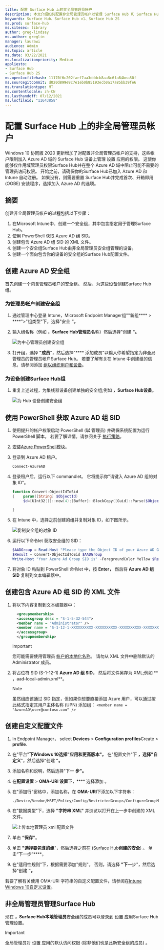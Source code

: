 ```yaml
---
title: 配置 Surface Hub 上的非全局管理员帐户
description: 本文介绍如何配置非全局管理员帐户以管理 Surface Hub 和 Surface Hub 2S。
keywords: Surface Hub、Surface Hub v1、Surface Hub 2S
ms.prod: surface-hub
ms.sitesec: library
author: greg-lindsay
ms.author: greglin
manager: laurawi
audience: Admin
ms.topic: article
ms.date: 03/22/2021
ms.localizationpriority: Medium
appliesto:
- Surface Hub
- Surface Hub 2S
ms.openlocfilehash: 11170f6c202faef7aa3dddcb8aa8c6fa84bea80f
ms.sourcegitcommit: d020d899e9c7e1eb0b85193ecb0a17a85bb39fe6
ms.translationtype: MT
ms.contentlocale: zh-CN
ms.lasthandoff: 07/12/2021
ms.locfileid: "11643858"
---
```

# <a name="configure-non-global-admin-accounts-on-surface-hub"></a>配置 Surface Hub 上的非全局管理员帐户

Windows 10 协同版 2020 更新增加了对配置非全局管理员帐户的支持，这些帐户限制加入 Azure AD 域的 Surface Hub 设备上管理 设置 应用的权限。 这使你能够仅作用域管理员权限Surface Hub并在整个 Azure AD 域中阻止可能不需要的管理员访问权限。 开始之前，请确保你的Surface Hub已加入 Azure AD 和 Intune 自动注册。 如果没有，则需要重置 Surface Hub并完成首次、开箱即用 (OOBE) 安装程序，选择加入 Azure AD 的选项。

## <a name="summary"></a>摘要 

创建非全局管理员帐户的过程包括以下步骤： 

1. 在Microsoft Intune中，创建一个安全组，其中包含指定用于管理Surface Hub。
2. 使用 PowerShell 获取 Azure AD 组 SID。
3. 创建包含 Azure AD 组 SID 的 XML 文件。
4. 创建一个安全组Surface Hub由非全局管理员安全组管理的设备。
5. 创建一个面向包含你的设备的安全组的Surface Hub配置文件。 


## <a name="create-azure-ad-security-groups"></a>创建 Azure AD 安全组

首先创建一个包含管理员帐户的安全组。 然后，为这些设备创建Surface Hub组。  

### <a name="create-security-group-for-admin-accounts"></a>为管理员帐户创建安全组

1. 通过管理中心登录 Intune，Microsoft Endpoint Manager组""新[](https://go.microsoft.com/fwlink/?linkid=2109431)组****  >  ****">"组类型"下，选择"安全 **"。** 
2. 输入组名称（例如 **，Surface Hub管理员**名称）然后选择"创建 **"。** 

     ![为中心管理员创建安全组](images/sh-create-sec-group.png)

3. 打开组，选择 **"成员**"，然后选择"**** 添加成员"以输入你希望指定为非全局管理员的管理员帐户Surface Hub。 若要了解有关在 Intune 中创建组的信息，请参阅添加  [组以组织用户和设备](/mem/intune/fundamentals/groups-add)。

### <a name="create-security-group-for-surface-hub-devices"></a>为设备创建Surface Hub组

1. 重复上述过程，为集线器设备创建单独的安全组;例如 **，Surface Hub设备**。 

     ![为 Hub 设备创建安全组](images/sh-create-sec-group-devices.png) 

## <a name="obtain-azure-ad-group-sid-using-powershell"></a>使用 PowerShell 获取 Azure AD 组 SID

1. 使用提升的帐户权限启动 PowerShell (**以** 管理员) 并确保系统配置为运行 PowerShell 脚本。 若要了解详情，请参阅关于 [执行策略](/powershell/module/microsoft.powershell.core/about/about_execution_policies?)。 
2. [安装Azure PowerShell模块](/powershell/azure/install-az-ps)。
3. 登录到 Azure AD 租户。

    ```powershell
    Connect-AzureAD
    ```

4. 登录租户后，运行以下 commandlet。 它将提示你"请键入 Azure AD 组的对象 ID"。

    ```powershell
    function Convert-ObjectIdToSid
    {    param([String] $ObjectId)   
         $d=[UInt32[]]::new(4);[Buffer]::BlockCopy([Guid]::Parse($ObjectId).ToByteArray(),0,$d,0,16);"S-1-12-1-$d".Replace(' ','-')
         
    }
    ```

5. 在 Intune 中，选择之前创建的组并复制对象 ID，如下图所示。 

     ![复制安全组的对象 ID](images/sh-objectid.png)

6. 运行以下命令let 获取安全组的 SID：

    ```powershell
    $AADGroup = Read-Host "Please type the Object ID of your Azure AD Group"
    $Result = Convert-ObjectIdToSid $AADGroup
    Write-Host "Your Azure Ad Group SID is" -ForegroundColor Yellow $Result
    ```
    
7. 将对象 ID 粘贴到 PowerShell 命令let 中，按 **Enter，** 然后将 **Azure AD 组 SID** 复制到文本编辑器中。 

## <a name="create-xml-file-containing-azure-ad-group-sid"></a>创建包含 Azure AD 组 SID 的 XML 文件

1. 将以下内容复制到文本编辑器中： 

    ```xml
      <groupmembership>   
      <accessgroup desc = "S-1-5-32-544">        
      <member name = "Administrator" />        
      <member name = "S-1-12-1-XXXXXXXXXX-XXXXXXXXXX-XXXXXXXXXX-XXXXXXXXXX" />  
      </accessgroup>
      </groupmembership>
      ```
      > [!IMPORTANT]
      > 您可能需要使用管理员 [帐户的本地化名称](https://social.technet.microsoft.com/wiki/contents/articles/13813.localized-names-for-administrator-account-in-windows.aspx)。 请勿从 XML 文件中删除默认的 Administrator 成员。

2. 将占位符 SID (S-1-12-1) **Azure AD 组 SID，** 然后将文件另存为 XML;例如 ** ，aad-local-admin.xml**。 

      > [!NOTE]
      > 虽然组应该通过 SID 指定，但如果你想要直接添加 Azure 用户，可以通过按此格式指定其用户主体名称 (UPN) 添加组： `<member name = "AzureAD\user@contoso.com" />`

## <a name="create-custom-configuration-profile"></a>创建自定义配置文件

1. In Endpoint Manager， select **Devices**  >  **Configuration profiles**Create  >  **profile**. 
2. 在"平台"**下Windows 10选择"应用和更高版本"。** 在"配置文件"下 **，选择"自定义**"，然后选择"创建 **"。**
3. 添加名称和说明，然后选择"下一 **步"。**
4. 在**配置设置**  >  **OMA-URI 设置**下，**** 选择添加 。
5. 在"添加行"窗格中，添加名称，在     **OMA-URI**下添加以下字符串： 

    ```OMA-URI
    ./Device/Vendor/MSFT/Policy/Config/RestrictedGroups/ConfigureGroupMembership
    ```
6. 在"数据类型"下，选择 **"字符串 XML"** 并浏览以打开在上一步中创建的 XML 文件。 

     ![上传本地管理员 xml 配置文件](images/sh-local-admin-config.png)

7. 单击 **“保存”**。
8. 单击 **"选择要包含的组**"，然后选择之前[在](#create-security-group-for-surface-hub-devices) (Surface Hub**创建的安全**) 。 单击“下一步”****。
9. 在"适用性规则"下，根据需要添加"规则"。 否则，请选择 **"下一**步"，然后选择"创建 **"。**

若要了解有关使用 OMA-URI 字符串的自定义配置文件，请参阅在[Intune Windows 10自定义设置](/mem/intune/configuration/custom-settings-windows-10)。


## <a name="non-global-admins-managing-surface-hub"></a>非全局管理员管理Surface Hub

现在 **，Surface Hub本地管理员**安全组的成员可以登录到 设置 应用Surface Hub管理设置。

> [!IMPORTANT]
> 全局管理员对 设置 应用的默认访问权限 (除非他们也是此新安全组的成员) 。
